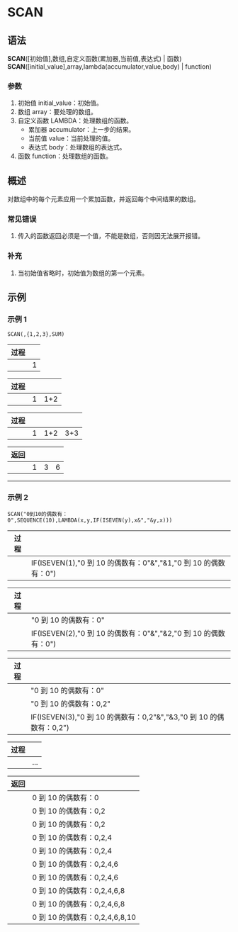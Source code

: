 # SCAN

## 语法

**SCAN**([初始值],数组,自定义函数(累加器,当前值,表达式) | 函数) **SCAN**([initial_value],array,lambda(accumulator,value,body) | function)

### 参数

1. 初始值 initial_value：初始值。
2. 数组 array：要处理的数组。
3. 自定义函数 LAMBDA：处理数组的函数。
    - 累加器 accumulator：上一步的结果。
    - 当前值 value：当前处理的值。
    - 表达式 body：处理数组的表达式。
4. 函数 function：处理数组的函数。

## 概述

对数组中的每个元素应用一个累加函数，并返回每个中间结果的数组。

### 常见错误

1. 传入的函数返回必须是一个值，不能是数组，否则因无法展开报错。

### 补充

1. 当初始值省略时，初始值为数组的第一个元素。

## 示例

### 示例 1

```excel
SCAN(,{1,2,3},SUM)
```

| 过程 |     |
| ---- | --- |
|      | 1   |

| 过程 |     |     |
| ---- | --- | --- |
|      | 1   | 1+2 |

| 过程 |     |     |     |
| ---- | --- | --- | --- |
|      | 1   | 1+2 | 3+3 |

| 返回 |     |     |     |
| ---- | --- | --- | --- |
|      | 1   | 3   | 6   |

---

### 示例 2

```excel
SCAN("0到10的偶数有：0",SEQUENCE(10),LAMBDA(x,y,IF(ISEVEN(y),x&","&y,x)))
```

| 过程 |                                                                 |
| ---- | --------------------------------------------------------------- |
|      | IF(ISEVEN(1),"0 到 10 的偶数有：0"&","&1,"0 到 10 的偶数有：0") |

| 过程 |                                                                 |
| ---- | --------------------------------------------------------------- |
|      | "0 到 10 的偶数有：0"                                           |
|      | IF(ISEVEN(2),"0 到 10 的偶数有：0"&","&2,"0 到 10 的偶数有：0") |

| 过程 |                                                                     |
| ---- | ------------------------------------------------------------------- |
|      | "0 到 10 的偶数有：0"                                               |
|      | "0 到 10 的偶数有：0,2"                                             |
|      | IF(ISEVEN(3),"0 到 10 的偶数有：0,2"&","&3,"0 到 10 的偶数有：0,2") |

| 过程 |     |
| ---- | --- |
|      | ... |

| 返回 |                                |
| ---- | ------------------------------ |
|      | 0 到 10 的偶数有：0            |
|      | 0 到 10 的偶数有：0,2          |
|      | 0 到 10 的偶数有：0,2          |
|      | 0 到 10 的偶数有：0,2,4        |
|      | 0 到 10 的偶数有：0,2,4        |
|      | 0 到 10 的偶数有：0,2,4,6      |
|      | 0 到 10 的偶数有：0,2,4,6      |
|      | 0 到 10 的偶数有：0,2,4,6,8    |
|      | 0 到 10 的偶数有：0,2,4,6,8    |
|      | 0 到 10 的偶数有：0,2,4,6,8,10 |
